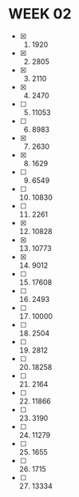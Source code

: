 # WEEK 02
- [x] 01. 1920
- [x] 02. 2805
- [x] 03. 2110
- [x] 04. 2470
- [ ] 05. 11053
- [ ] 06. 8983
- [x] 07. 2630
- [x] 08. 1629
- [ ] 09. 6549
- [ ] 10. 10830
- [ ] 11. 2261
- [x] 12. 10828
- [x] 13. 10773
- [x] 14. 9012
- [ ] 15. 17608
- [ ] 16. 2493
- [ ] 17. 10000
- [ ] 18. 2504
- [ ] 19. 2812
- [ ] 20. 18258
- [ ] 21. 2164
- [ ] 22. 11866
- [ ] 23. 3190
- [ ] 24. 11279
- [ ] 25. 1655
- [ ] 26. 1715
- [ ] 27. 13334

